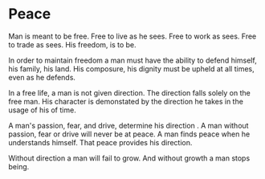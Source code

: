 # Peace

Man is meant to be free. Free to live as he sees. Free to work as sees. Free to trade as sees. His freedom, is to be.

In order to maintain freedom a man must have the ability to defend himself, his family, his land. His composure, his dignity must be upheld at all times, even as he defends.

In a free life, a man is not given direction. The direction falls solely on the free man. His character is demonstated by the direction he takes in the usage of his of time.

A man's passion, fear, and drive, determine his direction . A man without passion, fear or drive will never be at peace. A man finds peace when he understands himself. That peace provides his direction.  

Without direction a man will fail to grow. And without growth a man stops being.
